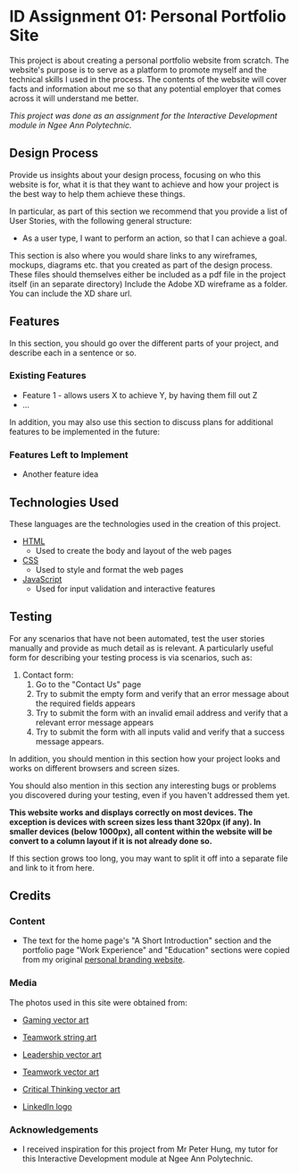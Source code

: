 # ID Assignment 01: Personal Portfolio Site

This project is about creating a personal portfolio website from scratch. The website's purpose is to serve as a platform to promote myself and the technical skills I used in the process. The contents of the website will cover facts and information about me so that any potential employer that comes across it will understand me better.

_This project was done as an assignment for the Interactive Development module in Ngee Ann Polytechnic._

## Design Process

Provide us insights about your design process, focusing on who this website is for, what it is that they want to achieve and how your project is the best way to help them achieve these things.

In particular, as part of this section we recommend that you provide a list of User Stories, with the following general structure:

- As a user type, I want to perform an action, so that I can achieve a goal.

This section is also where you would share links to any wireframes, mockups, diagrams etc. that you created as part of the design process.
These files should themselves either be included as a pdf file in the project itself (in an separate directory)
Include the Adobe XD wireframe as a folder. You can include the XD share url.

## Features

In this section, you should go over the different parts of your project, and describe each in a sentence or so.

### Existing Features

- Feature 1 - allows users X to achieve Y, by having them fill out Z
- ...

In addition, you may also use this section to discuss plans for additional features to be implemented in the future:

### Features Left to Implement

- Another feature idea

## Technologies Used

These languages are the technologies used in the creation of this project.

- [HTML](https://developer.mozilla.org/en-US/docs/Web/HTML)
  - Used to create the body and layout of the web pages
- [CSS](https://developer.mozilla.org/en-US/docs/Web/CSS)
  - Used to style and format the web pages
- [JavaScript](https://developer.mozilla.org/en-US/docs/Web/JavaScript)
  - Used for input validation and interactive features

## Testing

For any scenarios that have not been automated, test the user stories manually and provide as much detail as is relevant. A particularly useful form for describing your testing process is via scenarios, such as:

1. Contact form:
   1. Go to the "Contact Us" page
   2. Try to submit the empty form and verify that an error message about the required fields appears
   3. Try to submit the form with an invalid email address and verify that a relevant error message appears
   4. Try to submit the form with all inputs valid and verify that a success message appears.

In addition, you should mention in this section how your project looks and works on different browsers and screen sizes.

You should also mention in this section any interesting bugs or problems you discovered during your testing, even if you haven't addressed them yet.

**This website works and displays correctly on most devices. The exception is devices with screen sizes less thant 320px (if any). In smaller devices (below 1000px), all content within the website will be convert to a column layout if it is not already done so.**

If this section grows too long, you may want to split it off into a separate file and link to it from here.

## Credits

### Content

- The text for the home page's "A Short Introduction" section and the portfolio page "Work Experience" and "Education" sections were copied from my original [personal branding website](https://s10223002.wixsite.com/mypersonalbranding).

### Media

The photos used in this site were obtained from:

- [Gaming vector art](https://razorpay.com/blog/payment-solutions-for-online-gaming-companies-payouts/)

- [Teamwork string art](https://www.smallbizdaily.com/6-team-building-skills-you-must-develop-for-better-collaboration/)

- [Leadership vector art](https://gonextpage.com/2018/12/28/practicing-the-art-of-leadership/)

- [Teamwork vector art](https://www.range.co/blog/teamwork-in-the-workplace)

- [Critical Thinking vector art](https://talentlens.in/critical-thinking-essence-decisive-mind-works/)

- [LinkedIn logo](https://mekes.com/linkedin-logo/)

### Acknowledgements

- I received inspiration for this project from Mr Peter Hung, my tutor for this Interactive Development module at Ngee Ann Polytechnic.
